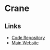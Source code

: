 # Crane

## Links

- [Code Repository](https://github.com/gocrane/crane)
- [Main Website](https://gocrane.io/)
